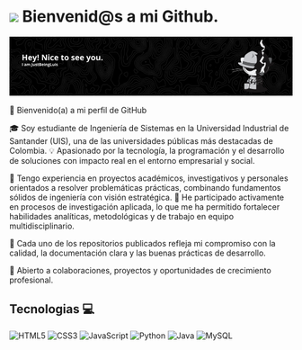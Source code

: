 # <img src="https://media.giphy.com/media/lGhBlBMIN2XsEteTN3/giphy.gif" width="100"/> Bienvenid@s a mi Github.

![Banner de JustBeingLuis](bnr.png)

🚀 Bienvenido(a) a mi perfil de GitHub

🎓 Soy estudiante de Ingeniería de Sistemas en la Universidad Industrial de Santander (UIS), una de las universidades públicas más destacadas de Colombia.
💡 Apasionado por la tecnología, la programación y el desarrollo de soluciones con impacto real en el entorno empresarial y social.

📌 Tengo experiencia en proyectos académicos, investigativos y personales orientados a resolver problemáticas prácticas, combinando fundamentos sólidos de ingeniería con visión estratégica.
🧪 He participado activamente en procesos de investigación aplicada, lo que me ha permitido fortalecer habilidades analíticas, metodológicas y de trabajo en equipo multidisciplinario.

💼 Cada uno de los repositorios publicados refleja mi compromiso con la calidad, la documentación clara y las buenas prácticas de desarrollo.

🔗 Abierto a colaboraciones, proyectos y oportunidades de crecimiento profesional.

## Tecnologias 💻
![HTML5](https://img.shields.io/badge/html5-%23E34F26.svg?style=for-the-badge&logo=html5&logoColor=white)
![CSS3](https://img.shields.io/badge/css3-%231572B6.svg?style=for-the-badge&logo=css3&logoColor=white)
![JavaScript](https://img.shields.io/badge/javascript-%23323330.svg?style=for-the-badge&logo=javascript&logoColor=%23F7DF1E)
![Python](https://img.shields.io/badge/python-3670A0?style=for-the-badge&logo=python&logoColor=ffdd54)
![Java](https://img.shields.io/badge/java-%23ED8B00.svg?style=for-the-badge&logo=openjdk&logoColor=white)
![MySQL](https://img.shields.io/badge/mysql-%2300f.svg?style=for-the-badge&logo=mysql&logoColor=white)
<br/>
